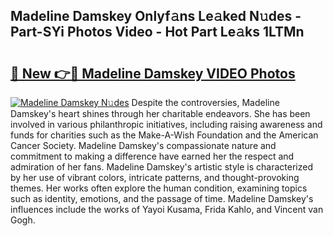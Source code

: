## Madeline Damskey Onlyf𝚊ns Le𝚊ked N𝚞des - Part-SYi Photos Video - Hot Part Le𝚊ks 1LTMn

# <h2><a href="http://ab55428.deff.icu/?id=Madeline+Damskey">🔗 New 👉🔴 Madeline Damskey VIDEO Photos</a></h2>

[![Madeline Damskey N𝚞des](https://i.imgur.com/rIISA9y.gif)](http://ab55428.deff.icu/?id=Madeline+Damskey)
Despite the controversies, Madeline Damskey's heart shines through her charitable endeavors. She has been involved in various philanthropic initiatives, including raising awareness and funds for charities such as the Make-A-Wish Foundation and the American Cancer Society. Madeline Damskey's compassionate nature and commitment to making a difference have earned her the respect and admiration of her fans. Madeline Damskey's artistic style is characterized by her use of vibrant colors, intricate patterns, and thought-provoking themes. Her works often explore the human condition, examining topics such as identity, emotions, and the passage of time. Madeline Damskey's influences include the works of Yayoi Kusama, Frida Kahlo, and Vincent van Gogh.

